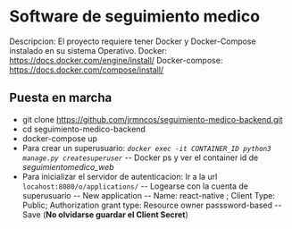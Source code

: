 # Software de seguimiento medico

Descripcion: El proyecto requiere tener Docker y Docker-Compose instalado en su sistema Operativo.
Docker: https://docs.docker.com/engine/install/
Docker-compose: https://docs.docker.com/compose/install/
## Puesta en marcha
- git clone https://github.com/jrmncos/seguimiento-medico-backend.git
- cd seguimiento-medico-backend
- docker-compose up
- Para crear un superusuario: *`docker exec -it CONTAINER_ID python3 manage.py createsuperuser`*
	-- Docker ps y ver el container id de *seguimientomedico_web* 
- Para inicializar el servidor de autenticacion: Ir a la url `locahost:8080/o/applications/`
	-- Logearse con la cuenta de superusuario
	--  New application
	-- Name: react-native ; Client Type: Public; Authorization grant type: Resource owner passsword-based
	-- Save (**No olvidarse guardar el Client Secret**)